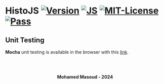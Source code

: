 
# HistoJS  [![Version](https://img.shields.io/badge/Version-1.0.0-brightgreen)]() [![JS ](https://img.shields.io/badge/Types-JavaScript-blue)]()  [![MIT-License ](https://img.shields.io/badge/license-MIT-green)](https://github.com/mmasoud1/HistoJS/blob/master/LICENSE) [![Pass ](https://img.shields.io/badge/Pass-OK-green)](https://mmasoud1.github.io/HistoJS/test/runner.html)




## Unit Testing

**Mocha** unit testing is available in the browser with this [link](https://mmasoud1.github.io/HistoJS/test/runner.html).


<br />
<br />
<div align="center">

<!-- <img src='https://github.com/mmasoud1/HistoJS/blob/master/css/logo/_logo.jpg' width='300' height='100'></img> -->

**Mohamed Masoud - 2024**
</div>
